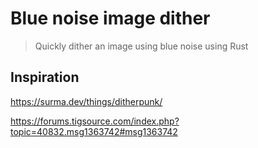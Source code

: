 # Blue noise image dither

> Quickly dither an image using blue noise using Rust

## Inspiration

https://surma.dev/things/ditherpunk/

https://forums.tigsource.com/index.php?topic=40832.msg1363742#msg1363742
